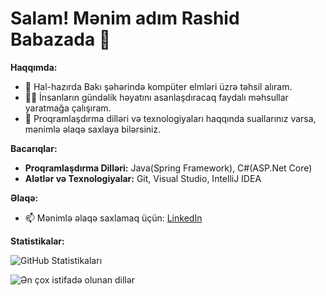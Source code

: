 # Salam! Mənim adım Rashid Babazada 👋

**Haqqımda:**

- 🌱 Hal-hazırda Bakı şəhərində kompüter elmləri üzrə təhsil alıram.
- 👨‍💻 İnsanların gündəlik həyatını asanlaşdıracaq faydalı məhsullar yaratmağa çalışıram.
- 💬 Proqramlaşdırma dilləri və texnologiyaları haqqında suallarınız varsa, mənimlə əlaqə saxlaya bilərsiniz.

**Bacarıqlar:**

- **Proqramlaşdırma Dilləri:** Java(Spring Framework), C#(ASP.Net Core)
- **Alətlər və Texnologiyalar:** Git, Visual Studio, IntelliJ IDEA

**Əlaqə:**

- 📫 Mənimlə əlaqə saxlamaq üçün: [LinkedIn](https://www.linkedin.com/in/residbabazade)

**Statistikalar:**

![GitHub Statistikaları](https://github-readme-stats.vercel.app/api?username=Rako024&show_icons=true&theme=radical)

![Ən çox istifadə olunan dillər](https://github-readme-stats.vercel.app/api/top-langs/?username=Rako024&layout=compact&theme=radical)
